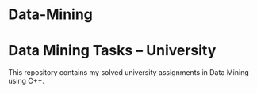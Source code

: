 # Data-Mining
# Data Mining Tasks – University

This repository contains my solved university assignments in Data Mining using C++.
